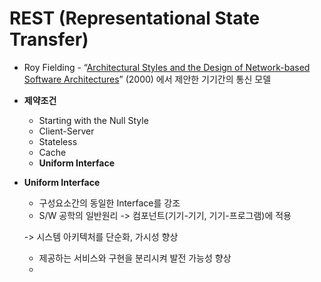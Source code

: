 # REST (Representational State Transfer)

* Roy Fielding - “[Architectural Styles and the Design of Network-based Software Architectures](https://www.ics.uci.edu/\~fielding/pubs/dissertation/top.htm)” (2000) 에서 제안한 기기간의 통신 모델



* **제약조건**
  * Starting with the Null Style
  * Client-Server
  * Stateless
  * Cache
  * **Uniform Interface**



*   **Uniform Interface**

    * 구성요소간의 동일한 Interface를 강조
    * S/W 공학의 일반원리 -> 컴포넌트(기기-기기, 기기-프로그램)에 적용

    \->  시스템 아키텍처를 단순화, 가시성 향상

    * 제공하는 서비스와 구현을 분리시켜 발전 가능성 향상
    *





